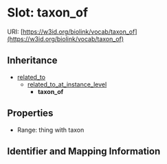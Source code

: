 # Slot: taxon_of

URI: [https://w3id.org/biolink/vocab/taxon_of](https://w3id.org/biolink/vocab/taxon_of)




## Inheritance

* [related_to](related_to.md)
    * [related_to_at_instance_level](related_to_at_instance_level.md)
        * **taxon_of**



## Properties

 * Range: thing with taxon



## Identifier and Mapping Information





